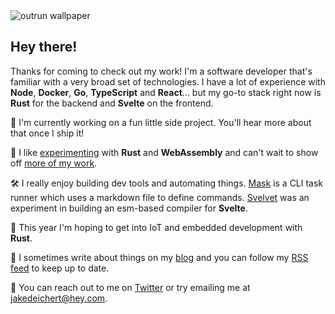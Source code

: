 


<img alt="outrun wallpaper" src="https://user-images.githubusercontent.com/1631044/88755622-90ba0680-d12f-11ea-977e-f8ec7caa11fa.jpg" />


## Hey there!

Thanks for coming to check out my work! I'm a software developer that's familiar with a very broad set of technologies. I have a lot of experience with **Node**, **Docker**,  **Go**, **TypeScript** and **React**... but my go-to stack right now is **Rust** for the backend and **Svelte** on the frontend. 

🚀 I'm currently working on a fun little side project. You'll hear more about that once I ship it!

👾 I like [experimenting](https://github.com/jakedeichert/wasm-astar) with **Rust** and **WebAssembly** and can't wait to show off [more of my work](https://twitter.com/jakedeichert/status/1163153126230302721). 

🛠 I really enjoy building dev tools and automating things. [Mask](https://github.com/jakedeichert/mask) is a CLI task runner which uses a markdown file to define commands. [Svelvet](https://github.com/jakedeichert/svelvet) was an experiment in building an esm-based compiler for **Svelte**.

🧪 This year I'm hoping to get into IoT and embedded development with **Rust**. 

📘 I sometimes write about things on my [blog](https://jakedeichert.com) and you can follow my [RSS feed](https://jakedeichert.com/feed.xml) to keep up to date.

👋 You can reach out to me on [Twitter](https://twitter.com/jakedeichert) or try emailing me at [jakedeichert@hey.com](mailto:jakedeichert@hey.com).


